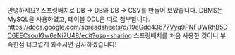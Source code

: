 안녕하세요? 스프링배치로 DB -> DB와 DB -> CSV를 만들어 보았습니다.
DBMS는 MySQL을 사용하였고, 테이블 DDL은 따로 첨부합니다. https://docs.google.com/spreadsheets/d/19eGdq43677Vyq9PNFUWRhB5DC6EECsouIGw6eNi7U48/edit?usp=sharing
스프링배치를 처음 사용한 것이니 부족한점 너그럽게 봐주시면 감사하겠습니다!
